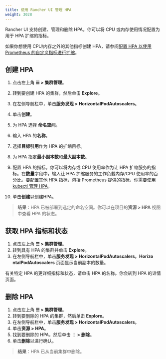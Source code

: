 ```yaml
---
title: 使用 Rancher UI 管理 HPA
weight: 3028
---
```


Rancher UI 支持创建、管理和删除 HPA。你可以将 CPU 或内存使用情况配置为用于 HPA 扩缩的指标。

如果你想使用 CPU/内存之外的其他指标创建 HPA，请参阅[配置 HPA 以使用 Prometheus 的自定义指标进行扩缩]({{<baseurl>}}/rancher/v2.6/en/k8s-in-rancher/horitzontal-pod-autoscaler/manage-hpa-with-kubectl/#configuring-hpa-to-scale-using-custom-metrics-with-prometheus)。

## 创建 HPA

1. 点击左上角 **☰ > 集群管理**。
1. 转到要创建 HPA 的集群，然后单击 **Explore**。
1. 在左侧导航栏中，单击**服务发现 > Horizo​​ntalPodAutoscalers**。
1. 单击**创建**。
1. 为 HPA 选择 **命名空间**。
1. 输入 HPA 的**名称**。
1. 选择**目标引用**作为 HPA 的扩缩目标。
1. 为 HPA 指定**最小副本数**和**最大副本数**。
1. 配置 HPA 的指标。你可以将内存或 CPU 使用率作为让 HPA 扩缩服务的指标。在**数量**字段中，输入让 HPA 扩缩服务的工作负载内存/CPU 使用率的百分比。要配置其他 HPA 指标，包括 Prometheus 提供的指标，你需要[使用 kubectl 管理 HPA]({{<baseurl>}}/rancher/v2.6/en/k8s-in-rancher/horitzontal-pod-autoscaler/manage-hpa-with-kubectl/#configuring-hpa-to-scale-using-custom-metrics-with-prometheus)。

1. 单击**创建**以创建HPA。

> **结果**：HPA 已被部署到选定的命名空间。你可以在项目的**资源 > HPA** 视图中查看 HPA 的状态。

## 获取 HPA 指标和状态

1. 点击左上角 **☰ > 集群管理**。
1. 转到具有 HPA 的集群并单击 **Explore**。
1. 在左侧导航栏中，单击**服务发现 > Horizo​​ntalPodAutoscalers**。**Horizo​​ntalPodAutoscalers** 页面显示当前副本的数量。

有关特定 HPA 的更详细指标和状态，请单击 HPA 的名称。你会转到 HPA 的详情页面。


## 删除 HPA

1. 点击左上角 **☰ > 集群管理**。
1. 转到要删除的 HPA 的集群，然后单击 **Explore**。
1. 在左侧导航栏中，单击**服务发现 > Horizo​​ntalPodAutoscalers**。
1. 单击**资源 > HPA**。
1. 找到要删除的 HPA，然后单击 **⋮ > 删除**。
1. 单击**删除**以进行确认。

> **结果**：HPA 已从当前集群中删除。
